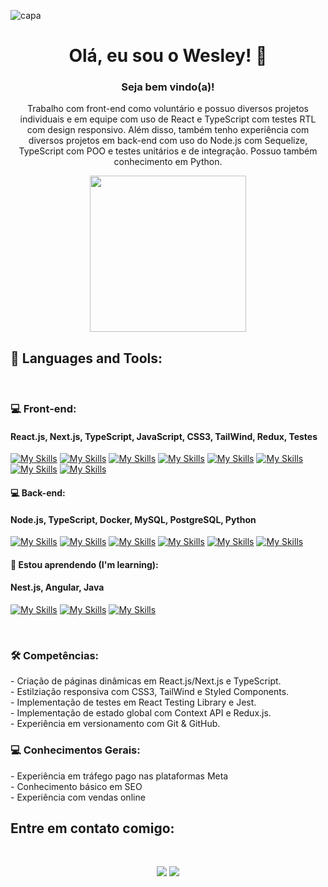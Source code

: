 ![capa](https://media.licdn.com/dms/image/D4D16AQFDglnQEtldSQ/profile-displaybackgroundimage-shrink_350_1400/0/1703782661714?e=1715212800&v=beta&t=8Ry_u6MYVvAJYyD7eWEFszRrvrebQjWsDoFy6c-kxiI)

<div align="center">

 # Olá, eu sou o Wesley! 👋

 ### Seja bem vindo(a)!

Trabalho com front-end como voluntário e possuo diversos projetos individuais e em equipe com uso de React e TypeScript com testes RTL com design responsivo. Além disso, também tenho experiência com diversos projetos em back-end com uso do Node.js com Sequelize, TypeScript com POO e testes unitários e de integração. Possuo também conhecimento em Python.

 <div id="header" align="center">
  <img src="https://i.pinimg.com/originals/9d/9b/d1/9d9bd13afce1a798d22ecfd9897730ed.gif" width="250"/>
 </div>
</a>
</div>
<h2>
🚀 Languages and Tools:
</h2>

<br />

<h3>
 💻 Front-end:
</h3>

<h4>React.js, Next.js, TypeScript, JavaScript, CSS3, TailWind, Redux, Testes</h4>

[![My Skills](https://skillicons.dev/icons?i=react)](https://skillicons.dev)
[![My Skills](https://skillicons.dev/icons?i=nextjs)](https://skillicons.dev)
[![My Skills](https://skillicons.dev/icons?i=ts)](https://skillicons.dev)
[![My Skills](https://skillicons.dev/icons?i=js)](https://skillicons.dev)
[![My Skills](https://skillicons.dev/icons?i=css)](https://skillicons.dev)
[![My Skills](https://skillicons.dev/icons?i=tailwind)](https://skillicons.dev)
[![My Skills](https://skillicons.dev/icons?i=redux)](https://skillicons.dev)
[![My Skills](https://skillicons.dev/icons?i=jest)](https://skillicons.dev)

 <h4>
 💻 Back-end:
</h4>

<h4>Node.js, TypeScript, Docker, MySQL, PostgreSQL, Python</h4>

[![My Skills](https://skillicons.dev/icons?i=nodejs)](https://skillicons.dev)
[![My Skills](https://skillicons.dev/icons?i=ts)](https://skillicons.dev)
[![My Skills](https://skillicons.dev/icons?i=docker)](https://skillicons.dev)
[![My Skills](https://skillicons.dev/icons?i=mysql)](https://skillicons.dev)
[![My Skills](https://skillicons.dev/icons?i=postgres)](https://skillicons.dev)
[![My Skills](https://skillicons.dev/icons?i=python)](https://skillicons.dev)

<h4>
  🌱 Estou aprendendo (I'm learning):
</h4>

<h4>Nest.js, Angular, Java</h4>

 [![My Skills](https://skillicons.dev/icons?i=nestjs)](https://skillicons.dev)
 [![My Skills](https://skillicons.dev/icons?i=angular)](https://skillicons.dev)
 [![My Skills](https://skillicons.dev/icons?i=java)](https://skillicons.dev)

<br />
 
<h3>
 🛠️ Competências:
</h3>
- Criação de páginas dinâmicas em React.js/Next.js e TypeScript.
<br />
- Estilziação responsiva com CSS3, TailWind e Styled Components.
<br />
- Implementação de testes em React Testing Library e Jest.
<br />
- Implementação de estado global com Context API e Redux.js.
<br />
- Experiência em versionamento com Git & GitHub.



<h3>
 💻 Conhecimentos Gerais:
</h3>
- Experiência em tráfego pago nas plataformas Meta
<br />
- Conhecimento básico em SEO
<br />
- Experiência com vendas online

<h2>
 Entre em contato comigo:
</h2>
<br />
<div id="header" align="center">
 
  <a href="https://www.linkedin.com/in/wesley-mendes/" target="_blank"><img src="https://img.shields.io/badge/-LinkedIn-%230077B5?style=for-the-badge&logo=linkedin&logoColor=white" target="_blank"></a> 
  <a href = "mailto:wesleymendes123321@gmail.com"><img src="https://img.shields.io/badge/-Gmail-%23333?style=for-the-badge&logo=gmail&logoColor=white" target="_blank"></a>

</div>
